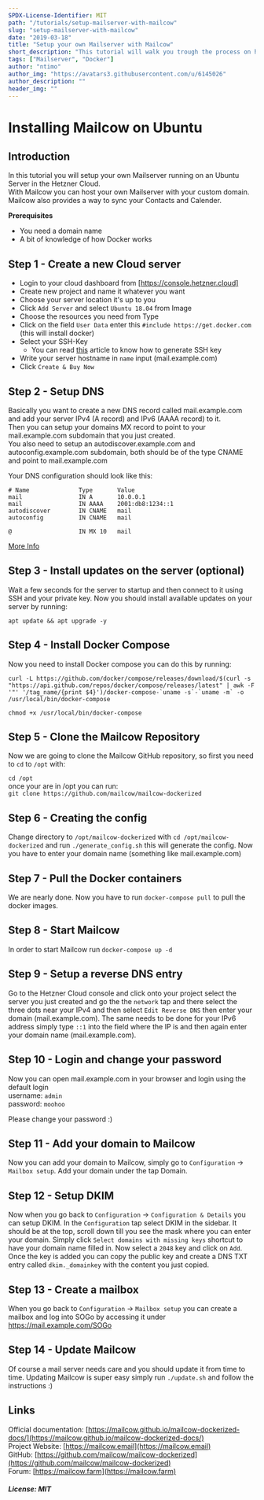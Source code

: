 ```yaml
---
SPDX-License-Identifier: MIT
path: "/tutorials/setup-mailserver-with-mailcow"
slug: "setup-mailserver-with-mailcow"
date: "2019-03-18"
title: "Setup your own Mailserver with Mailcow"
short_description: "This tutorial will walk you trough the process on how to setup your own mailserver running in Docker"
tags: ["Mailserver", "Docker"]
author: "ntimo"
author_img: "https://avatars3.githubusercontent.com/u/6145026"
author_description: ""
header_img: ""
---
```


# Installing Mailcow on Ubuntu

## Introduction

In this tutorial you will setup your own Mailserver running on an Ubuntu Server in the Hetzner Cloud.  
With Mailcow you can host your own Mailserver with your custom domain. Mailcow also provides a way to sync your Contacts and Calender.

**Prerequisites**

* You need a domain name
* A bit of knowledge of how Docker works

## Step 1 - Create a new Cloud server

* Login to your cloud dashboard from [https://console.hetzner.cloud]
* Create new project and name it whatever you want
* Choose your server location it's up to you
* Click `Add Server` and select `Ubuntu 18.04` from Image
* Choose the resources you need from Type
* Click on the field `User Data` enter this `#include https://get.docker.com` (this will install docker)
* Select your SSH-Key 
    * You can read [this](https://help.github.com/en/enterprise/2.16/user/articles/generating-a-new-ssh-key-and-adding-it-to-the-ssh-agent) article to know how to generate SSH key
* Write your server hostname in `name` input (mail.example.com)
* Click `Create & Buy Now`


## Step 2 - Setup DNS

Basically you want to create a new DNS record called mail.example.com and add your server IPv4 (A record) and IPv6 (AAAA record) to it.  
Then you can setup your domains MX record to point to your mail.example.com subdomain that you just created.  
You also need to setup an autodiscover.example.com and autoconfig.example.com subdomain, both should be of the type CNAME and point to mail.example.com  

Your DNS configuration should look like this:

```
# Name              Type       Value
mail                IN A       10.0.0.1
mail                IN AAAA    2001:db8:1234::1
autodiscover        IN CNAME   mail
autoconfig          IN CNAME   mail

@                   IN MX 10   mail
```

[More Info](https://mailcow.github.io/mailcow-dockerized-docs/prerequisite-dns/)

## Step 3 - Install updates on the server (optional)

Wait a few seconds for the server to startup and then connect to it using SSH and your private key.
Now you should install available updates on your server by running:  

`apt update && apt upgrade -y`  

## Step 4 - Install Docker Compose

Now you need to install Docker compose you can do this by running:  

```curl -L https://github.com/docker/compose/releases/download/$(curl -s "https://api.github.com/repos/docker/compose/releases/latest" | awk -F '"' '/tag_name/{print $4}')/docker-compose-`uname -s`-`uname -m` -o /usr/local/bin/docker-compose```  

`chmod +x /usr/local/bin/docker-compose`  

## Step 5 - Clone the Mailcow Repository

Now we are going to clone the Mailcow GitHub repository, so first you need to `cd` to `/opt` with:  

`cd /opt`  
once your are in /opt you can run:  
`git clone https://github.com/mailcow/mailcow-dockerized`  

## Step 6 - Creating the config

Change directory to `/opt/mailcow-dockerized` with `cd /opt/mailcow-dockerized` and run `./generate_config.sh` this will generate the config. Now you have to enter your domain name (something like mail.example.com)

## Step 7 - Pull the Docker containers

We are nearly done. Now you have to run `docker-compose pull` to pull the docker images.

## Step 8 - Start Mailcow

In order to start Mailcow run `docker-compose up -d`

## Step 9 - Setup a reverse DNS entry

Go to the Hetzner Cloud console and click onto your project select the server you just created and go the the `network` tap and there select the three dots near your IPv4 and then select `Edit Reverse DNS` then enter your domain (mail.example.com). The same needs to be done for your IPv6 address simply type `::1` into the field where the IP is and then again enter your domain name (mail.example.com).


## Step 10 - Login and change your password

Now you can open mail.example.com in your browser and login using the default login  
username: `admin`  
password: `moohoo`  

Please change your password :)

## Step 11 - Add your domain to Mailcow

Now you can add your domain to Mailcow, simply go to `Configuration` -> `Mailbox setup`. Add your domain under the tap Domain.

## Step 12 - Setup DKIM

Now when you go back to `Configuration` -> `Configuration & Details` you can setup DKIM. In the `Configuration` tap select DKIM in the sidebar. It should be at the top, scroll down till you see the mask where you can enter your domain. Simply click `Select domains with missing keys` shortcut to have your domain name filled in. Now select a `2048` key and click on `Add`. Once the key is added you can copy the public key and create a DNS TXT entry called `dkim._domainkey` with the content you just copied.

## Step 13 - Create a mailbox

When you go back to `Configuration` -> `Mailbox setup` you can create a mailbox and log into SOGo by accessing it under https://mail.example.com/SOGo

## Step 14 - Update Mailcow

Of course a mail server needs care and you should update it from time to time. Updating Mailcow is super easy simply run `./update.sh` and follow the instructions :)

## Links
Official documentation: [https://mailcow.github.io/mailcow-dockerized-docs/](https://mailcow.github.io/mailcow-dockerized-docs/)  
Project Website: [https://mailcow.email](https://mailcow.email)  
GitHub: [https://github.com/mailcow/mailcow-dockerized](https://github.com/mailcow/mailcow-dockerized)  
Forum: [https://mailcow.farm](https://mailcow.farm)  

##### License: MIT
